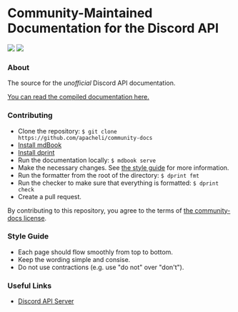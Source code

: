 # Community-Maintained Documentation for the Discord API

[![](https://github.com/apacheli/community-docs/actions/workflows/ci.yaml/badge.svg?branch=master)](https://github.com/apacheli/community-docs/actions/workflows/ci.yaml)
[![](https://discord.com/api/guilds/81384788765712384/widget.png)](https://discord.gg/discord-api)

### About

The source for the _unofficial_ Discord API documentation.

[You can read the compiled documentation here.](https://apacheli.github.io/community-docs/)

### Contributing

- Clone the repository: `$ git clone https://github.com/apacheli/community-docs`
- [Install mdBook](https://rust-lang.github.io/mdBook/guide/installation.html)
- [Install dprint](https://dprint.dev/install/)
- Run the documentation locally: `$ mdbook serve`
- Make the necessary changes. See [the style guide](#style-guide) for more
  information.
- Run the formatter from the root of the directory: `$ dprint fmt`
- Run the checker to make sure that everything is formatted: `$ dprint check`
- Create a pull request.

By contributing to this repository, you agree to the terms of
[the community-docs license](./LICENSE).

### Style Guide

- Each page should flow smoothly from top to bottom.
- Keep the wording simple and consise.
- Do not use contractions (e.g. use "do not" over "don't").

### Useful Links

- [Discord API Server](https://discord.gg/discord-api)
